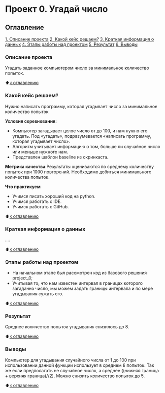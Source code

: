 # Проект 0. Угадай число

## Оглавление
[1. Описание проекта](https://github.com/IPMoroz/sf_data_science/tree/main/project_0.1/README.md#Описание-проекта)
[2. Какой кейс решаем?](https://github.com/IPMoroz/sf_data_science/tree/main/project_0.1/README.md#Какой-кейс-решаем)
[3. Краткая информация о данных](https://github.com/IPMoroz/sf_data_science/tree/main/project_0.1/README.md#Краткая-информация-о-данных)
[4. Этапы работы над проектом](https://github.com/IPMoroz/sf_data_science/tree/main/project_0.1/README.md#Этапы-работы-над-проектом)
[5. Результат](https://github.com/IPMoroz/sf_data_science/tree/main/project_0.1/README.md#Результат)
[6. Выводы](https://github.com/IPMoroz/sf_data_science/tree/main/project_0.1/README.md#Выводы)

### Описание проекта
Угадать заданное компьютером число за минимальное количество попыток.

:arrow_up:[к оглавлению](https://github.com/IPMoroz/sf_data_science/ree/main/project_0.1/README.md#Оглавление)


### Какой кейс решаем?
Нужно написать программу, которая угадывает число за минимальное количество попыток

**Условия соревнования:**
- Компьютер загадывает целое число от  до 100, и нам нужно его угадать. Под «угадать», подразумевается «написать программу, которая угадывает число».
- Алгоритм учитывает информацию о том, больше ли случайное число или меньше нужного нам.
- Представлен шаблон baseline из скринкаста.

**Метрика качества**
Результаты оцениваются по среднему количеству попыток при 1000 повторений. Необходимо добиться минимального количества попыток.

**Что практикуем**
- Учимся писать хороший код на python.
- Учимся работать с IDE.
- Учимся работать с GitHub.

:arrow_up:[к оглавлению](https://github.com/IPMoroz/sf_data_science/tree/main/project_0.1/README.md#Оглавление)


### Краткая информация о данных
....

:arrow_up:[к оглавлению](https://github.com/IPMoroz/sf_data_science/tree/main/project_0.1/README.md#Оглавление)


### Этапы работы над проектом
- На начальном этапе был рассмотрен код из базового решения project_0;
- Учитывая то, что нам известен интервал в границах которого загаданно число, мы можем задать границы интервала и по мере угадывания сужать его.

:arrow_up:[к оглавлению](https://github.com/IPMoroz/sf_data_science/tree/main/project_0.1/README.md#Оглавление)


### Результат
Среднее количество попыток угадывания снизилось до 8.

:arrow_up:[к оглавлению](https://github.com/IPMoroz/sf_data_science/tree/main/project_0.1/README.md#Оглавление)


### Выводы
Компьютер для угадывания случайного числа от 1 до 100 при использовании данной функции использует в среднем 8 попыток. Так же если предполагать не случайное число, а среднее ((нижняя граница + верхняя граница)//2). Можно снизить количество попыток до 5.

:arrow_up:[к оглавлению](https://github.com/IPMoroz/sf_data_science/tree/main/project_0.1/README.md#Оглавление)